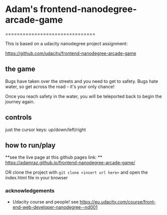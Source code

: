 # Adam's frontend-nanodegree-arcade-game
===============================

This is based on a udacity nanodegree project assignment:

https://github.com/udacity/frontend-nanodegree-arcade-game

## the game

Bugs have taken over the streets and you need to get to safety. Bugs hate water, so get across the road - it's your only chance!

Once you reach safety in the water, you will be teleported back to begin the journey again.

## controls

just the cursor keys: up/down/left/right


## how to run/play

**see the live page at this github pages link: ** https://adamraz.github.io/frontend-nanodegree-arcade-game/


OR clone the project  with `git clone <insert url here>` and open the index.html file in your browser


### acknowledgements

* Udacity course and people! see https://eu.udacity.com/course/front-end-web-developer-nanodegree--nd001
